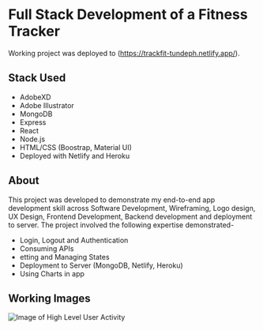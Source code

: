 # Full Stack Development of a Fitness Tracker

Working project was deployed to (https://trackfit-tundeph.netlify.app/).

## Stack Used

- AdobeXD 
- Adobe Illustrator 
- MongoDB 
- Express 
- React 
- Node.js 
- HTML/CSS (Boostrap, Material UI) 
- Deployed with Netlify and Heroku 

## About 
This project was developed to demonstrate my end-to-end app development skill across Software Development, Wireframing, Logo design, UX Design, Frontend Development, Backend development and deployment to server. The project involved the following expertise demonstrated-

- Login, Logout and Authentication 
- Consuming APIs 
- etting and Managing States 
- Deployment to Server (MongoDB, Netlify, Heroku) 
- Using Charts in app

## Working Images

![Image of High Level User Activity](https://www.tundephoster.com/assets/img/trackfit-1.png)
